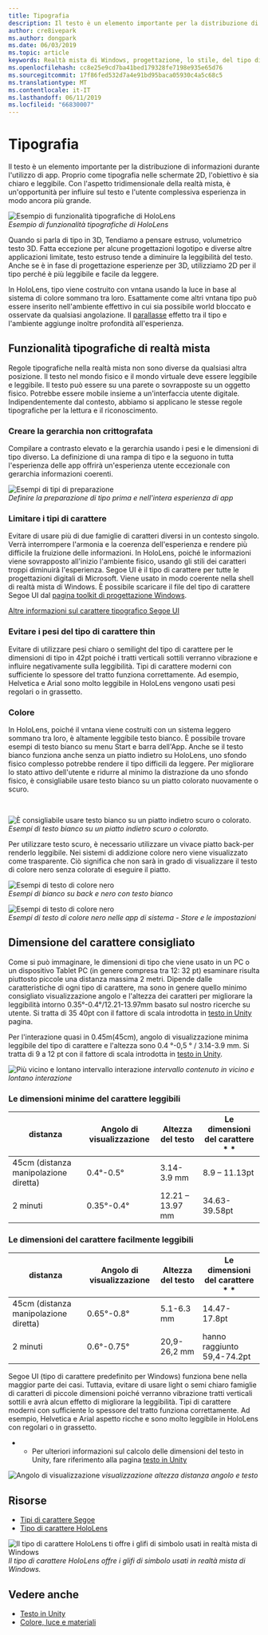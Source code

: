 ```yaml
---
title: Tipografia
description: Il testo è un elemento importante per la distribuzione di informazioni durante l'utilizzo di app.
author: cre8ivepark
ms.author: dongpark
ms.date: 06/03/2019
ms.topic: article
keywords: Realtà mista di Windows, progettazione, lo stile, del tipo di carattere, tipografia, dell'interfaccia utente, esperienza utente
ms.openlocfilehash: cc8e25e9cd7ba41bed179328fe7198e935e65d76
ms.sourcegitcommit: 17f86fed532d7a4e91bd95baca05930c4a5c68c5
ms.translationtype: MT
ms.contentlocale: it-IT
ms.lasthandoff: 06/11/2019
ms.locfileid: "66830007"
---
```

# <a name="typography"></a>Tipografia

Il testo è un elemento importante per la distribuzione di informazioni durante l'utilizzo di app. Proprio come tipografia nelle schermate 2D, l'obiettivo è sia chiaro e leggibile. Con l'aspetto tridimensionale della realtà mista, è un'opportunità per influire sul testo e l'utente complessiva esperienza in modo ancora più grande.

![Esempio di funzionalità tipografiche di HoloLens](images/typography-cover.png)<br>
*Esempio di funzionalità tipografiche di HoloLens*

Quando si parla di tipo in 3D, Tendiamo a pensare estruso, volumetrico testo 3D. Fatta eccezione per alcune progettazioni logotipo e diverse altre applicazioni limitate, testo estruso tende a diminuire la leggibilità del testo. Anche se è in fase di progettazione esperienze per 3D, utilizziamo 2D per il tipo perché è più leggibile e facile da leggere.

In HoloLens, tipo viene costruito con vntana usando la luce in base al sistema di colore sommano tra loro. Esattamente come altri vntana tipo può essere inserito nell'ambiente effettivo in cui sia possibile world bloccato e osservate da qualsiasi angolazione. Il [parallasse](https://en.wikipedia.org/wiki/Parallax) effetto tra il tipo e l'ambiente aggiunge inoltre profondità all'esperienza.

## <a name="typography-in-mixed-reality"></a>Funzionalità tipografiche di realtà mista

Regole tipografiche nella realtà mista non sono diverse da qualsiasi altra posizione. Il testo nel mondo fisico e il mondo virtuale deve essere leggibile e leggibile. Il testo può essere su una parete o sovrapposte su un oggetto fisico. Potrebbe essere mobile insieme a un'interfaccia utente digitale. Indipendentemente dal contesto, abbiamo si applicano le stesse regole tipografiche per la lettura e il riconoscimento.

### <a name="create-clear-hierarchy"></a>Creare la gerarchia non crittografata

Compilare a contrasto elevato e la gerarchia usando i pesi e le dimensioni di tipo diverso. La definizione di una rampa di tipo e la seguono in tutta l'esperienza delle app offrirà un'esperienza utente eccezionale con gerarchia informazioni coerenti.

![Esempi di tipi di preparazione](images/typography-ramp-1000px.jpg)<br>
*Definire la preparazione di tipo prima e nell'intera esperienza di app*

### <a name="limit-your-fonts"></a>Limitare i tipi di carattere

Evitare di usare più di due famiglie di caratteri diversi in un contesto singolo. Verrà interrompere l'armonia e la coerenza dell'esperienza e rendere più difficile la fruizione delle informazioni. In HoloLens, poiché le informazioni viene sovrapposto all'inizio l'ambiente fisico, usando gli stili dei caratteri troppi diminuirà l'esperienza. Segoe UI è il tipo di carattere per tutte le progettazioni digitali di Microsoft. Viene usato in modo coerente nella shell di realtà mista di Windows. È possibile scaricare il file del tipo di carattere Segoe UI dal [pagina toolkit di progettazione Windows](https://docs.microsoft.com/windows/uwp/design-downloads/).

[Altre informazioni sul carattere tipografico Segoe UI](https://docs.microsoft.com/windows/uwp/design/style/typography)

### <a name="avoid-thin-font-weights"></a>Evitare i pesi del tipo di carattere thin

Evitare di utilizzare pesi chiaro o semilight del tipo di carattere per le dimensioni di tipo in 42pt poiché i tratti verticali sottili verranno vibrazione e influire negativamente sulla leggibilità. Tipi di carattere moderni con sufficiente lo spessore del tratto funziona correttamente. Ad esempio, Helvetica e Arial sono molto leggibile in HoloLens vengono usati pesi regolari o in grassetto.

### <a name="color"></a>Colore

In HoloLens, poiché il vntana viene costruiti con un sistema leggero sommano tra loro, è altamente leggibile testo bianco. È possibile trovare esempi di testo bianco su menu Start e barra dell'App. Anche se il testo bianco funziona anche senza un piatto indietro su HoloLens, uno sfondo fisico complesso potrebbe rendere il tipo difficili da leggere. Per migliorare lo stato attivo dell'utente e ridurre al minimo la distrazione da uno sfondo fisico, è consigliabile usare testo bianco su un piatto colorato nuovamente o scuro.

<br>


![È consigliabile usare testo bianco su un piatto indietro scuro o colorato. ](images/typography-whiteonblack2-1000px.jpg)
 *Esempi di testo bianco su un piatto indietro scuro o colorato.*
<br>

Per utilizzare testo scuro, è necessario utilizzare un vivace piatto back-per renderlo leggibile. Nei sistemi di addizione colore nero viene visualizzato come trasparente. Ciò significa che non sarà in grado di visualizzare il testo di colore nero senza colorate di eseguire il piatto.

![Esempi di testo di colore nero](images/typography-whiteonblack.png)
<br>*Esempi di bianco su back e nero con testo bianco*


![Esempi di testo di colore nero](images/640px-typography-blackonwhite.jpg)
<br>*Esempi di testo di colore nero nelle app di sistema - Store e le impostazioni*

## <a name="recommended-font-size"></a>Dimensione del carattere consigliato

Come si può immaginare, le dimensioni di tipo che viene usato in un PC o un dispositivo Tablet PC (in genere compresa tra 12: 32 pt) esaminare risulta piuttosto piccole una distanza massima 2 metri. Dipende dalle caratteristiche di ogni tipo di carattere, ma sono in genere quello minimo consigliato visualizzazione angolo e l'altezza dei caratteri per migliorare la leggibilità intorno 0.35°-0.4°/12.21-13.97mm basato sul nostro ricerche su utente. Si tratta di 35 40pt con il fattore di scala introdotta in [testo in Unity](text-in-unity.md) pagina. 

Per l'interazione quasi in 0.45m(45cm), angolo di visualizzazione minima leggibile del tipo di carattere e l'altezza sono 0.4 °-0,5 ° / 3.14-3.9 mm. Si tratta di 9 a 12 pt con il fattore di scala introdotta in [testo in Unity](text-in-unity.md).

![Più vicino e lontano intervallo interazione](images/typography-distance-1000px.jpg)
*intervallo contenuto in vicino e lontano interazione*

### <a name="the-minimum-legible-font-size"></a>Le dimensioni minime del carattere leggibili
| distanza | Angolo di visualizzazione | Altezza del testo | Le dimensioni del carattere * * |
|---------|---------|---------|---------|
| 45cm (distanza manipolazione diretta) | 0.4°-0.5° | 3.14-3.9 mm | 8.9 – 11.13pt |
| 2 minuti | 0.35°-0.4° | 12.21 – 13.97 mm | 34.63-39.58pt |


### <a name="the-comfortably-legible-font-size"></a>Le dimensioni del carattere facilmente leggibili
| distanza | Angolo di visualizzazione | Altezza del testo | Le dimensioni del carattere * * |
|---------|---------|---------|---------|
| 45cm (distanza manipolazione diretta) | 0.65°-0.8° | 5.1-6.3 mm | 14.47-17.8pt |
| 2 minuti | 0.6°-0.75° | 20,9-26,2 mm | hanno raggiunto 59,4-74.2pt |


Segoe UI (tipo di carattere predefinito per Windows) funziona bene nella maggior parte dei casi. Tuttavia, evitare di usare light o semi chiaro famiglie di caratteri di piccole dimensioni poiché verranno vibrazione tratti verticali sottili e avrà alcun effetto di migliorare la leggibilità. Tipi di carattere moderni con sufficiente lo spessore del tratto funziona correttamente. Ad esempio, Helvetica e Arial aspetto ricche e sono molto leggibile in HoloLens con regolari o in grassetto.

* * Per ulteriori informazioni sul calcolo delle dimensioni del testo in Unity, fare riferimento alla pagina [testo in Unity](text-in-unity.md)

![Angolo di visualizzazione](images/Text_In_Unity_ViewingAngle.jpg)
*visualizzazione altezza distanza angolo e testo*

## <a name="resources"></a>Risorse
* [Tipi di carattere Segoe](http://download.microsoft.com/download/1/B/C/1BCF071A-78EE-4968-ACBE-15461C274B61/Segoe%20fonts%20v1705.zip)
* [Tipo di carattere HoloLens](http://download.microsoft.com/download/3/8/D/38D659E2-4B9C-413A-B2E7-1956181DC427/Hololens%20font.zip)

![Il tipo di carattere HoloLens ti offre i glifi di simbolo usati in realtà mista di Windows](images/300px-hololensmdl2symbols.jpg)
<br>*Il tipo di carattere HoloLens offre i glifi di simbolo usati in realtà mista di Windows.*

## <a name="see-also"></a>Vedere anche
* [Testo in Unity](text-in-unity.md)
* [Colore, luce e materiali](color,-light-and-materials.md)
